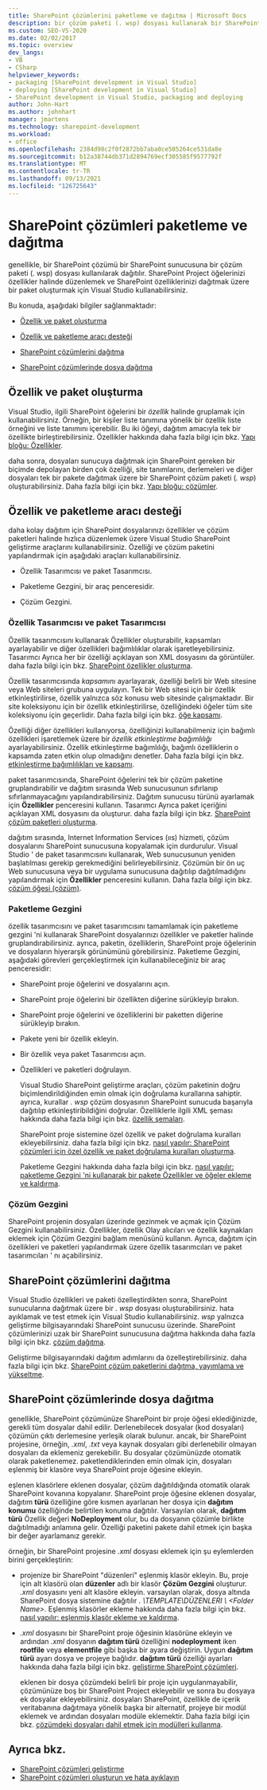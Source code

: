 ```yaml
---
title: SharePoint çözümlerini paketleme ve dağıtma | Microsoft Docs
description: bir çözüm paketi (. wsp) dosyası kullanarak bir SharePoint sunucusuna dağıtılan SharePoint çözümleri paketleyin ve dağıtın.
ms.custom: SEO-VS-2020
ms.date: 02/02/2017
ms.topic: overview
dev_langs:
- VB
- CSharp
helpviewer_keywords:
- packaging [SharePoint development in Visual Studio]
- deploying [SharePoint development in Visual Studio]
- SharePoint development in Visual Studio, packaging and deploying
author: John-Hart
ms.author: johnhart
manager: jmartens
ms.technology: sharepoint-development
ms.workload:
- office
ms.openlocfilehash: 2384d98c2f0f2872bb7aba0ce505264ce531da8e
ms.sourcegitcommit: b12a38744db371d2894769ecf305585f9577792f
ms.translationtype: MT
ms.contentlocale: tr-TR
ms.lasthandoff: 09/13/2021
ms.locfileid: "126725643"
---
```

# <a name="package-and-deploy-sharepoint-solutions"></a>SharePoint çözümleri paketleme ve dağıtma
  genellikle, bir SharePoint çözümü bir SharePoint sunucusuna bir çözüm paketi (. wsp) dosyası kullanılarak dağıtılır. SharePoint Project öğelerinizi özellikler halinde düzenlemek ve SharePoint özelliklerinizi dağıtmak üzere bir paket oluşturmak için Visual Studio kullanabilirsiniz.

 Bu konuda, aşağıdaki bilgiler sağlanmaktadır:

- [Özellik ve paket oluşturma](#create-features-and-packages)

- [Özellik ve paketleme aracı desteği](#feature-and-packaging-tool-support)

- [SharePoint çözümlerini dağıtma](#deploy-sharepoint-solutions)

- [SharePoint çözümlerinde dosya dağıtma](#deploy-files-in-sharepoint-solutions)

## <a name="create-features-and-packages"></a>Özellik ve paket oluşturma
 Visual Studio, ilgili SharePoint öğelerini bir *özellik* halinde gruplamak için kullanabilirsiniz. Örneğin, bir kişiler liste tanımına yönelik bir özellik liste örneğini ve liste tanımını içerebilir. Bu iki öğeyi, dağıtım amacıyla tek bir özellikte birleştirebilirsiniz. Özellikler hakkında daha fazla bilgi için bkz. [Yapı bloğu: Özellikler](/previous-versions/office/developer/sharepoint-2010/ee537350(v=office.14)).

 daha sonra, dosyaları sunucuya dağıtmak için SharePoint gereken bir biçimde depolayan birden çok özelliği, site tanımlarını, derlemeleri ve diğer dosyaları tek bir pakete dağıtmak üzere bir SharePoint çözüm paketi (*. wsp*) oluşturabilirsiniz. Daha fazla bilgi için bkz. [Yapı bloğu: çözümler](/previous-versions/office/developer/sharepoint-2010/ee537008(v=office.14)).

## <a name="feature-and-packaging-tool-support"></a>Özellik ve paketleme aracı desteği
 daha kolay dağıtım için SharePoint dosyalarınızı özellikler ve çözüm paketleri halinde hızlıca düzenlemek üzere Visual Studio SharePoint geliştirme araçlarını kullanabilirsiniz. Özelliği ve çözüm paketini yapılandırmak için aşağıdaki araçları kullanabilirsiniz.

- Özellik Tasarımcısı ve paket Tasarımcısı.

- Paketleme Gezgini, bir araç penceresidir.

- Çözüm Gezgini.

### <a name="feature-designer-and-package-designer"></a>Özellik Tasarımcısı ve paket Tasarımcısı
 Özellik tasarımcısını kullanarak Özellikler oluşturabilir, kapsamları ayarlayabilir ve diğer özellikleri bağımlılıklar olarak işaretleyebilirsiniz. Tasarımcı Ayrıca her bir özelliği açıklayan son XML dosyasını da görüntüler. daha fazla bilgi için bkz. [SharePoint özellikler oluşturma](../sharepoint/creating-sharepoint-features.md).

 Özellik tasarımcısında *kapsamını* ayarlayarak, özelliği belirli bir Web sitesine veya Web siteleri grubuna uygulayın. Tek bir Web sitesi için bir özellik etkinleştirilirse, özellik yalnızca söz konusu web sitesinde çalışmaktadır. Bir site koleksiyonu için bir özellik etkinleştirilirse, özelliğindeki öğeler tüm site koleksiyonu için geçerlidir. Daha fazla bilgi için bkz. [öğe kapsamı](/previous-versions/office/developer/sharepoint-2010/ms476615(v=office.14)).

 Özelliği diğer özellikleri kullanıyorsa, özelliğinizi kullanabilmeniz için bağımlı özellikleri işaretlemek üzere bir *özellik etkinleştirme bağımlılığı* ayarlayabilirsiniz. Özellik etkinleştirme bağımlılığı, bağımlı özelliklerin o kapsamda zaten etkin olup olmadığını denetler. Daha fazla bilgi için bkz. [etkinleştirme bağımlılıkları ve kapsamı](/previous-versions/office/developer/sharepoint-2010/aa543162(v=office.14)).

 paket tasarımcısında, SharePoint öğelerini tek bir çözüm paketine gruplandırabilir ve dağıtım sırasında Web sunucusunun sıfırlanıp sıfırlanmayacağını yapılandırabilirsiniz. Dağıtım sunucusu türünü ayarlamak için **Özellikler** penceresini kullanın. Tasarımcı Ayrıca paket içeriğini açıklayan XML dosyasını da oluşturur. daha fazla bilgi için bkz. [SharePoint çözüm paketleri oluşturma](../sharepoint/creating-sharepoint-solution-packages.md).

 dağıtım sırasında, Internet Information Services (ııs) hizmeti, çözüm dosyalarını SharePoint sunucusuna kopyalamak için durdurulur. Visual Studio ' de paket tasarımcısını kullanarak, Web sunucusunun yeniden başlatılması gerekip gerekmediğini belirleyebilirsiniz. Çözümün bir ön uç Web sunucusuna veya bir uygulama sunucusuna dağıtılıp dağıtılmadığını yapılandırmak için **Özellikler** penceresini kullanın. Daha fazla bilgi için bkz. [çözüm öğesi (çözüm)](/previous-versions/office/developer/sharepoint-2010/ms412929(v=office.14)).

### <a name="packaging-explorer"></a>Paketleme Gezgini
 özellik tasarımcısını ve paket tasarımcısını tamamlamak için paketleme gezgini 'ni kullanarak SharePoint dosyalarınızı özellikler ve paketler halinde gruplandırabilirsiniz. ayrıca, paketin, özelliklerin, SharePoint proje öğelerinin ve dosyaların hiyerarşik görünümünü görebilirsiniz. Paketleme Gezgini, aşağıdaki görevleri gerçekleştirmek için kullanabileceğiniz bir araç penceresidir:

- SharePoint proje öğelerini ve dosyalarını açın.

- SharePoint proje öğelerini bir özellikten diğerine sürükleyip bırakın.

- SharePoint proje öğelerini ve özelliklerini bir paketten diğerine sürükleyip bırakın.

- Pakete yeni bir özellik ekleyin.

- Bir özellik veya paket Tasarımcısı açın.

- Özellikleri ve paketleri doğrulayın.

  Visual Studio SharePoint geliştirme araçları, çözüm paketinin doğru biçimlendirildiğinden emin olmak için doğrulama kurallarına sahiptir. ayrıca, kurallar *. wsp* çözüm dosyasının SharePoint sunucuda başarıyla dağıtılıp etkinleştiribildiğini doğrular. Özelliklerle ilgili XML şeması hakkında daha fazla bilgi için bkz. [özellik şemaları](/previous-versions/office/developer/sharepoint-2010/ms414322(v=office.14)).

  SharePoint proje sistemine özel özellik ve paket doğrulama kuralları ekleyebilirsiniz. daha fazla bilgi için bkz. [nasıl yapılır: SharePoint çözümleri için özel özellik ve paket doğrulama kuralları oluşturma](../sharepoint/how-to-create-custom-feature-and-package-validation-rules-for-sharepoint-solutions.md).

  Paketleme Gezgini hakkında daha fazla bilgi için bkz. [nasıl yapılır: paketleme Gezgini 'ni kullanarak bir pakete Özellikler ve öğeler ekleme ve kaldırma](../sharepoint/how-to-add-and-remove-features-and-items-to-a-package-by-using-the-packaging-explorer.md).

### <a name="solution-explorer"></a>Çözüm Gezgini
 SharePoint projenin dosyaları üzerinde gezinmek ve açmak için Çözüm Gezgini kullanabilirsiniz. Özellikler, özellik Olay alıcıları ve özellik kaynakları eklemek için Çözüm Gezgini bağlam menüsünü kullanın. Ayrıca, dağıtım için özellikleri ve paketleri yapılandırmak üzere özellik tasarımcıları ve paket tasarımcıları ' nı açabilirsiniz.

## <a name="deploy-sharepoint-solutions"></a>SharePoint çözümlerini dağıtma
 Visual Studio özellikleri ve paketi özelleştirdikten sonra, SharePoint sunucularına dağıtmak üzere bir *. wsp* dosyası oluşturabilirsiniz. hata ayıklamak ve test etmek için Visual Studio kullanabilirsiniz. *wsp* yalnızca geliştirme bilgisayarındaki SharePoint sunucusu üzerinde. SharePoint çözümlerinizi uzak bir SharePoint sunucusuna dağıtma hakkında daha fazla bilgi için bkz. [çözüm dağıtma](/previous-versions/office/developer/sharepoint-2010/aa544500(v=office.14)).

 Geliştirme bilgisayarındaki dağıtım adımlarını da özelleştirebilirsiniz. daha fazla bilgi için bkz. [SharePoint çözüm paketlerini dağıtma, yayımlama ve yükseltme](../sharepoint/deploying-publishing-and-upgrading-sharepoint-solution-packages.md).

## <a name="deploy-files-in-sharepoint-solutions"></a>SharePoint çözümlerinde dosya dağıtma
 genellikle, SharePoint çözümünüze SharePoint bir proje öğesi eklediğinizde, gerekli tüm dosyalar dahil edilir. Derlenebilecek dosyalar (kod dosyaları) çözümün çıktı derlemesine yerleşik olarak bulunur. ancak, bir SharePoint projesine, örneğin, *.xml*, *.txt* veya kaynak dosyaları gibi derlenebilir olmayan dosyaları da eklemeniz gerekebilir. Bu dosyalar çözümünüzde otomatik olarak paketlenemez. paketlendiklerinden emin olmak için, dosyaları eşlenmiş bir klasöre veya SharePoint proje öğesine ekleyin.

 eşlenen klasörlere eklenen dosyalar, çözüm dağıtıldığında otomatik olarak SharePoint kovanına kopyalanır. SharePoint proje öğesine eklenen dosyalar, dağıtım **türü** özelliğine göre kısmen ayarlanan her dosya için **dağıtım konumu** özelliğinde belirtilen konuma dağıtılır. Varsayılan olarak, **dağıtım türü** Özellik değeri **NoDeployment** olur, bu da dosyanın çözümle birlikte dağıtılmadığı anlamına gelir. Özelliği paketini pakete dahil etmek için başka bir değer ayarlamanız gerekir.

 örneğin, bir SharePoint projesine *.xml* dosyası eklemek için şu eylemlerden birini gerçekleştirin:

- projenize bir SharePoint "düzenleri" eşlenmiş klasör ekleyin. Bu, proje için alt klasörü olan **düzenler** adlı bir klasör **Çözüm Gezgini** oluşturur. *.xml* dosyasını yeni alt klasöre ekleyin. varsayılan olarak, dosya altında SharePoint dosya sistemine dağıtılır *. \TEMPLATE\DÜZENLERI \\ \<Folder Name>*. Eşlenmiş klasörler ekleme hakkında daha fazla bilgi için bkz. [nasıl yapılır: eşlenmiş klasör ekleme ve kaldırma](../sharepoint/how-to-add-and-remove-mapped-folders.md).

- *.xml* dosyasını bir SharePoint proje öğesinin klasörüne ekleyin ve ardından *.xml* dosyanın **dağıtım türü** özelliğini **nodeployment** iken **rootfile** veya **elementfile** gibi başka bir ayara değiştirin. Uygun **dağıtım türü** ayarı dosya ve projeye bağlıdır. **dağıtım türü** özelliği ayarları hakkında daha fazla bilgi için bkz. [geliştirme SharePoint çözümleri](../sharepoint/developing-sharepoint-solutions.md).

  eklenen bir dosya çözümdeki belirli bir proje için uygulanmayabilir, çözümünüze boş bir SharePoint Project ekleyebilir ve sonra bu dosyaya ek dosyalar ekleyebilirsiniz. dosyaları SharePoint, özellikle de içerik veritabanına dağıtmaya yönelik başka bir alternatif, projeye bir modül eklemek ve ardından dosyaları modüle eklemektir. Daha fazla bilgi için bkz. [çözümdeki dosyaları dahil etmek için modülleri kullanma](../sharepoint/using-modules-to-include-files-in-the-solution.md).

## <a name="see-also"></a>Ayrıca bkz.
- [SharePoint çözümleri geliştirme](../sharepoint/developing-sharepoint-solutions.md)
- [SharePoint çözümleri oluşturun ve hata ayıklayın](../sharepoint/building-and-debugging-sharepoint-solutions.md)

